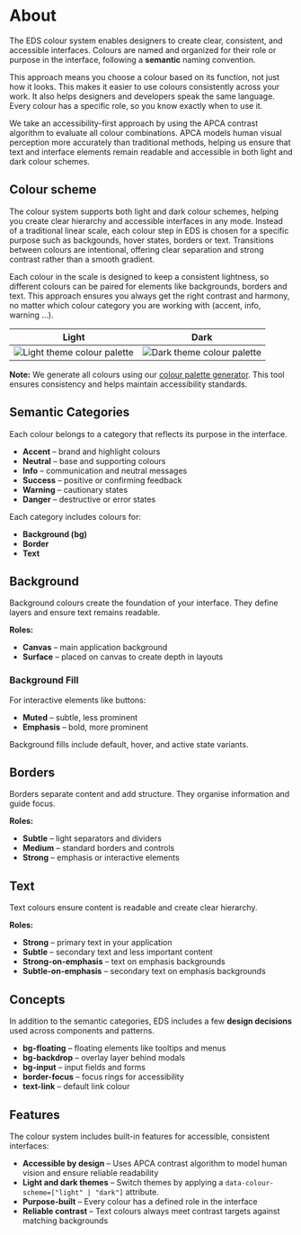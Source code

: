 # About

The EDS colour system enables designers to create clear, consistent, and accessible interfaces. Colours are named and organized for their role or purpose in the interface, following a **semantic** naming convention.

This approach means you choose a colour based on its function, not just how it looks. This makes it easier to use colours consistently across your work. It also helps designers and developers speak the same language. Every colour has a specific role, so you know exactly when to use it.

We take an accessibility-first approach by using the APCA contrast algorithm to evaluate all colour combinations. APCA models human visual perception more accurately than traditional methods, helping us ensure that text and interface elements remain readable and accessible in both light and dark colour schemes.

## Colour scheme


The colour system supports both light and dark colour schemes, helping you create clear hierarchy and accessible interfaces in any mode. Instead of a traditional linear scale, each colour step in EDS is chosen for a specific purpose such as backgounds, hover states, borders or text. Transitions between colours are intentional, offering clear separation and strong contrast rather than a smooth gradient.

Each colour in the scale is designed to keep a consistent lightness, so different colours can be paired for elements like backgrounds, borders and text. This approach ensures you always get the right contrast and harmony, no matter which colour category you are working with (accent, info, warning ...).

| Light                                         | Dark                                        |
| --------------------------------------------- | ------------------------------------------- |
| ![Light theme colour palette](/img/light.png) | ![Dark theme colour palette](/img/dark.png) |

**Note:** We generate all colours using our [colour palette generator](https://color-palette-generator-eds-prod.radix.equinor.com/). This tool ensures consistency and helps maintain accessibility standards.

## Semantic Categories

Each colour belongs to a category that reflects its purpose in the interface.

- **Accent** – brand and highlight colours
- **Neutral** – base and supporting colours
- **Info** – communication and neutral messages
- **Success** – positive or confirming feedback
- **Warning** – cautionary states
- **Danger** – destructive or error states

Each category includes colours for:

- **Background (bg)**
- **Border**
- **Text**

## Background

Background colours create the foundation of your interface. They define layers and ensure text remains readable.

**Roles:**

- **Canvas** – main application background
- **Surface** – placed on canvas to create depth in layouts

### Background Fill

For interactive elements like buttons:

- **Muted** – subtle, less prominent
- **Emphasis** – bold, more prominent

Background fills include default, hover, and active state variants.

## Borders

Borders separate content and add structure. They organise information and guide focus.

**Roles:**

- **Subtle** – light separators and dividers
- **Medium** – standard borders and controls
- **Strong** – emphasis or interactive elements

## Text

Text colours ensure content is readable and create clear hierarchy.

**Roles:**

- **Strong** – primary text in your application
- **Subtle** – secondary text and less important content
- **Strong-on-emphasis** – text on emphasis backgrounds
- **Subtle-on-emphasis** – secondary text on emphasis backgrounds

## Concepts

In addition to the semantic categories, EDS includes a few **design decisions** used across components and patterns.

- **bg-floating** – floating elements like tooltips and menus
- **bg-backdrop** – overlay layer behind modals
- **bg-input** – input fields and forms
- **border-focus** – focus rings for accessibility
- **text-link** – default link colour

## Features

The colour system includes built-in features for accessible, consistent interfaces:

- **Accessible by design** – Uses APCA contrast algorithm to model human vision and ensure reliable readability
- **Light and dark themes** – Switch themes by applying a `data-colour-scheme=["light" | "dark"]` attribute.
- **Purpose-built** – Every colour has a defined role in the interface
- **Reliable contrast** – Text colours always meet contrast targets against matching backgrounds

